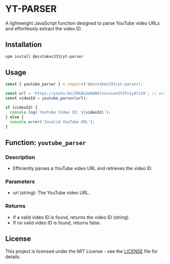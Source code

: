 # YT-PARSER
A lightweight JavaScript function designed to parse YouTube video URLs and effortlessly extract the video ID.

## Installation

```bash
npm install @mistakes333/yt-parser
```
## Usage

```js
const { youtube_parser } = require('@mistakes333/yt-parser);

const url = 'https://youtu.be/Z9GALbeNd88?si=oiav5Y3Tx1yd7Jz9'; // ex. https://music.youtube.com/watcv=Z9GALbeNd88&si=VqD4hbprat0AgsdO
const videoId = youtube_parser(url);

if (videoId) {
  console.log(`YouTube Video ID: ${videoId}`);
} else {
  console.error('Invalid YouTube URL');
}
```

## Function: `youtube_parser`

### Description
* Efficiently parses a YouTube video URL and retrieves the video ID.
### Parameters
* url (string): The YouTube video URL.
### Returns
* If a valid video ID is found, returns the video ID (string).
* If no valid video ID is found, returns false.

## License

This project is licensed under the MIT License - see the [LICENSE](LICENSE) file for details.
